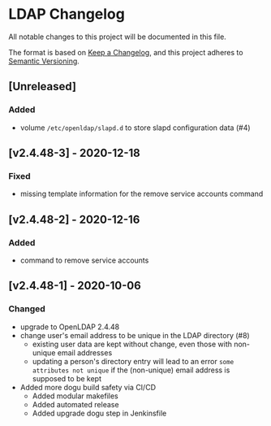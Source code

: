 # LDAP Changelog
All notable changes to this project will be documented in this file.

The format is based on [Keep a Changelog](https://keepachangelog.com/en/1.0.0/),
and this project adheres to [Semantic Versioning](https://semver.org/spec/v2.0.0.html).

## [Unreleased]
### Added
- volume `/etc/openldap/slapd.d` to store slapd configuration data (#4)

## [v2.4.48-3] - 2020-12-18
### Fixed
- missing template information for the remove service accounts command

## [v2.4.48-2] - 2020-12-16
### Added
- command to remove service accounts

## [v2.4.48-1] - 2020-10-06
### Changed
- upgrade to OpenLDAP 2.4.48
- change user's email address to be unique in the LDAP directory (#8)
   - existing user data are kept without change, even those with non-unique email addresses
   - updating a person's directory entry will lead to an error `some attributes not unique` if the (non-unique) email address is supposed to be kept
- Added more dogu build safety via CI/CD
    - Added modular makefiles
    - Added automated release
    - Added upgrade dogu step in Jenkinsfile